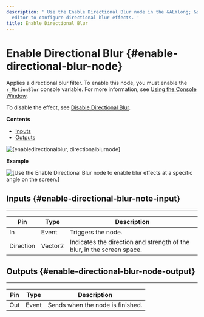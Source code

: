 ```yaml
---
description: ' Use the Enable Directional Blur node in the &ALYlong; &script-canvas;
  editor to configure directional blur effects. '
title: Enable Directional Blur
---
```

# Enable Directional Blur {#enable-directional-blur-node}

Applies a directional blur filter\. To enable this node, you must enable the `r_MotionBlur` console variable\. For more information, see [Using the Console Window](/docs/userguide/console-intro.md)\.

To disable the effect, see [Disable Directional Blur](/docs/userguide/rendering/disable/directional-blur-node.md)\.

**Contents**
+ [Inputs](#enable-directional-blur-note-input)
+ [Outputs](#enable-directional-blur-node-output)

![\[enabledirectionalblur, directionalblurnode\]](/images/userguide/scripting/script-canvas/scriptcanvasnodes/script-canvas-enable-directional-blur-node.png)

**Example**

![\[Use the Enable Directional Blur node to enable blur effects at a specific angle on the screen.\]](/images/userguide/scripting/script-canvas/scriptcanvasnodes/enable-directional-blur-node-example.png)

## Inputs {#enable-directional-blur-note-input}


****

| Pin | Type | Description |
| --- | --- | --- |
| In | Event |  Triggers the node\.  |
| Direction | Vector2 | Indicates the direction and strength of the blur, in the screen space\. |

## Outputs {#enable-directional-blur-node-output}


****

| Pin | Type | Description |
| --- | --- | --- |
| Out | Event | Sends when the node is finished\. |